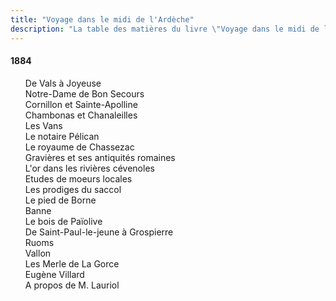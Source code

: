 ```yaml
---
title: "Voyage dans le midi de l'Ardèche"
description: "La table des matières du livre \"Voyage dans le midi de l'Ardèche\" du Docteur Francus (Albin Mazon) publié en 1884 par l'Imprimerie du Patriote de Privas"
---
```


#### 1884

<div id="toc">

1. De Vals à Joyeuse
1. Notre-Dame de Bon Secours
1. Cornillon et Sainte-Apolline
1. Chambonas et Chanaleilles
1. Les Vans
1. Le notaire Pélican
1. Le royaume de Chassezac
1. Gravières et ses antiquités romaines
1. L'or dans les rivières cévenoles
1. Etudes de moeurs locales
1. Les prodiges du saccol
1. Le pied de Borne
1. Banne
1. Le bois de Païolive
1. De Saint-Paul-le-jeune à Grospierre
1. Ruoms
1. Vallon
1. Les Merle de La Gorce
1. Eugène Villard
1. A propos de M. Lauriol

</div>
